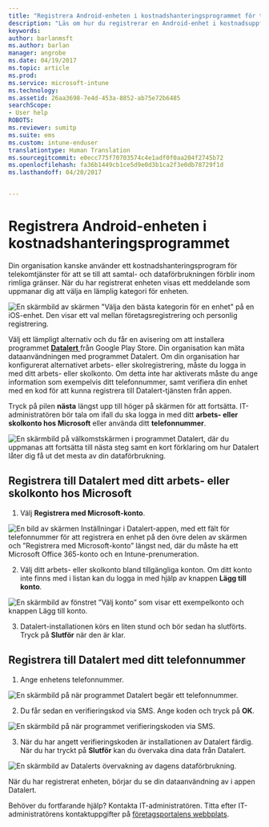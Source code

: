 ```yaml
---
title: "Registrera Android-enheten i kostnadshanteringsprogrammet för telekomtjänster med Intune"
description: "Läs om hur du registrerar en Android-enhet i kostnadsuppföljning av telekommunikation."
keywords: 
author: barlanmsft
ms.author: barlan
manager: angrobe
ms.date: 04/19/2017
ms.topic: article
ms.prod: 
ms.service: microsoft-intune
ms.technology: 
ms.assetid: 26aa3698-7e4d-453a-8852-ab75e72b6485
searchScope:
- User help
ROBOTS: 
ms.reviewer: sumitp
ms.suite: ems
ms.custom: intune-enduser
translationtype: Human Translation
ms.sourcegitcommit: e0ecc775f70703574c4e1adf0f0aa204f2745b72
ms.openlocfilehash: fa36b1449cb1ce5d9e0d3b1ca2f3e0db78729f1d
ms.lasthandoff: 04/20/2017


---
```


# <a name="enroll-your-android-device-in-telecom-expense-management"></a>Registrera Android-enheten i kostnadshanteringsprogrammet

Din organisation kanske använder ett kostnadshanteringsprogram för telekomtjänster för att se till att samtal- och dataförbrukningen förblir inom rimliga gränser. När du har registrerat enheten visas ett meddelande som uppmanar dig att välja en lämplig kategori för enheten.

![En skärmbild av skärmen "Välja den bästa kategorin för en enhet" på en iOS-enhet. Den visar ett val mellan företagsregistrering och personlig registrering.](./media/and-enroll-11-tem-select-best-category.png)

Välj ett lämpligt alternativ och du får en avisering om att installera programmet [ __Datalert__ ](https://play.google.com/store/apps/details?id=fr.memobox.databox) från Google Play Store. Din organisation kan mäta dataanvändningen med programmet Datalert. Om din organisation har konfigurerat alternativet arbets- eller skolregistrering, måste du logga in med ditt arbets- eller skolkonto. Om detta inte har aktiverats måste du ange information som exempelvis ditt telefonnummer, samt verifiera din enhet med en kod för att kunna registrera till Datalert-tjänsten från appen.

Tryck på pilen __nästa__ längst upp till höger på skärmen för att fortsätta. IT-administratören bör tala om ifall du ska logga in med ditt __arbets- eller skolkonto hos Microsoft__ eller använda ditt __telefonnummer__.

  ![En skärmbild på välkomstskärmen i programmet Datalert, där du uppmanas att fortsätta till nästa steg samt en kort förklaring om hur Datalert låter dig få ut det mesta av din dataförbrukning.](./media/and-enroll-12-tem-datalert-setup.png)

## <a name="enroll-into-datalert-using-your-microsoft-work-or-school-account"></a>Registrera till Datalert med ditt arbets- eller skolkonto hos Microsoft

1. Välj __Registrera med Microsoft-konto__.

  ![En bild av skärmen Inställningar i Datalert-appen, med ett fält för telefonnummer för att registrera en enhet på den övre delen av skärmen och ”Registrera med Microsoft-konto” längst ned, där du måste ha ett Microsoft Office 365-konto och en Intune-prenumeration.](./media/and-enroll-12a-tem-datalert-enroll-msft-account.png)

2. Välj ditt arbets- eller skolkonto bland tillgängliga konton. Om ditt konto inte finns med i listan kan du logga in med hjälp av knappen **Lägg till konto**.

  ![En skärmbild av fönstret ”Välj konto” som visar ett exempelkonto och knappen Lägg till konto.](./media/and-enroll-12b-tem-datalert-enroll-select-msft-account.png)

3. Datalert-installationen körs en liten stund och bör sedan ha slutförts. Tryck på __Slutför__ när den är klar.

## <a name="enroll-into-datalert-using-your-phone-number"></a>Registrera till Datalert med ditt telefonnummer

1. Ange enhetens telefonnummer.

  ![En skärmbild på när programmet Datalert begär ett telefonnummer.](./media/and-enroll-13-tem-datalert-phone-number.png)

2. Du får sedan en verifieringskod via SMS. Ange koden och tryck på __OK__.

  ![En skärmbild på när programmet verifieringskoden via SMS.](./media/and-enroll-14-tem-datalert-sms.png)

3. När du har angett verifieringskoden är installationen av Datalert färdig. När du har tryckt på __Slutför__ kan du övervaka dina data från Datalert.

  ![En skärmbild av Datalerts övervakning av dagens dataförbrukning.](./media/and-enroll-15-tem-datalert-monitoring-active.png)

När du har registrerat enheten, börjar du se din dataanvändning av i appen Datalert.

Behöver du fortfarande hjälp? Kontakta IT-administratören. Titta efter IT-administratörens kontaktuppgifter på [företagsportalens webbplats](http://portal.manage.microsoft.com).

